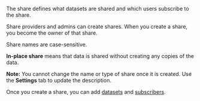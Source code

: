 
The share defines what datasets are shared and which users subscribe to the share.

Share providers and admins can create shares. When you create a share, you become the owner of that share.

Share names are case-sensitive.

**In-place share** means that data is shared without creating any copies of the data.

**Note:** You cannot change the name or type of share once it is created. Use the **Settings** tab to update the description.

Once you create a share, you can add [datasets](fxq1689789992252.md) and [subscribers](olh1689789991805.md).

